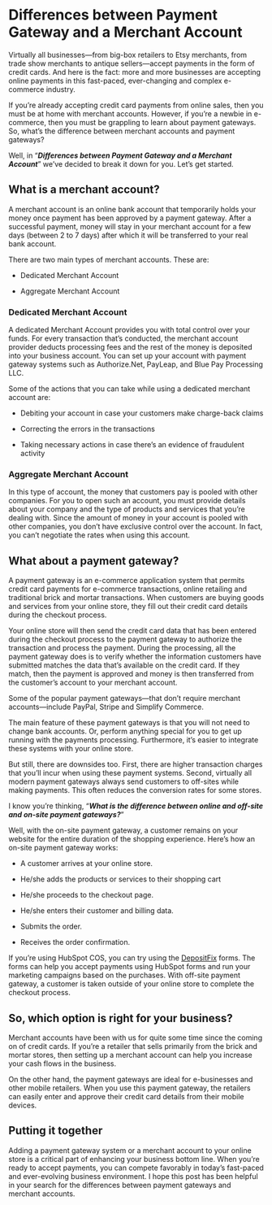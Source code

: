 Differences between Payment Gateway and a Merchant Account
==========================================================

Virtually all businesses—from big-box retailers to Etsy merchants, from
trade show merchants to antique sellers—accept payments in the form of
credit cards. And here is the fact: more and more businesses are
accepting online payments in this fast-paced, ever-changing and complex
e-commerce industry.

If you’re already accepting credit card payments from online sales, then
you must be at home with merchant accounts. However, if you’re a newbie
in e-commerce, then you must be grappling to learn about payment
gateways. So, what’s the difference between merchant accounts and
payment gateways?

Well, in “***Differences between Payment Gateway and a Merchant
Account***” we’ve decided to break it down for you. Let’s get started.

What is a merchant account?
---------------------------

A merchant account is an online bank account that temporarily holds your
money once payment has been approved by a payment gateway. After a
successful payment, money will stay in your merchant account for a few
days (between 2 to 7 days) after which it will be transferred to your
real bank account.

There are two main types of merchant accounts. These are:

-   Dedicated Merchant Account

-   Aggregate Merchant Account

### Dedicated Merchant Account

A dedicated Merchant Account provides you with total control over your
funds. For every transaction that’s conducted, the merchant account
provider deducts processing fees and the rest of the money is deposited
into your business account. You can set up your account with payment
gateway systems such as Authorize.Net, PayLeap, and Blue Pay Processing
LLC.

Some of the actions that you can take while using a dedicated merchant
account are:

-   Debiting your account in case your customers make charge-back claims

-   Correcting the errors in the transactions

-   Taking necessary actions in case there’s an evidence of fraudulent
    activity

### Aggregate Merchant Account

In this type of account, the money that customers pay is pooled with
other companies. For you to open such an account, you must provide
details about your company and the type of products and services that
you’re dealing with. Since the amount of money in your account is pooled
with other companies, you don’t have exclusive control over the account.
In fact, you can’t negotiate the rates when using this account.

What about a payment gateway?
-----------------------------

A payment gateway is an e-commerce application system that permits
credit card payments for e-commerce transactions, online retailing and
traditional brick and mortar transactions. When customers are buying
goods and services from your online store, they fill out their credit
card details during the checkout process.

Your online store will then send the credit card data that has been
entered during the checkout process to the payment gateway to authorize
the transaction and process the payment. During the processing, all the
payment gateway does is to verify whether the information customers have
submitted matches the data that’s available on the credit card. If they
match, then the payment is approved and money is then transferred from
the customer’s account to your merchant account.

Some of the popular payment gateways—that don’t require merchant
accounts—include PayPal, Stripe and Simplify Commerce.

The main feature of these payment gateways is that you will not need to
change bank accounts. Or, perform anything special for you to get up
running with the payments processing. Furthermore, it’s easier to
integrate these systems with your online store.

But still, there are downsides too. First, there are higher transaction
charges that you’ll incur when using these payment systems. Second,
virtually all modern payment gateways always send customers to off-sites
while making payments. This often reduces the conversion rates for some
stores.

I know you’re thinking, “***What is the difference between online and
off-site and on-site payment gateways?***”

Well, with the on-site payment gateway, a customer remains on your
website for the entire duration of the shopping experience. Here’s how
an on-site payment gateway works:

-   A customer arrives at your online store.

-   He/she adds the products or services to their shopping cart

-   He/she proceeds to the checkout page.

-   He/she enters their customer and billing data.

-   Submits the order.

-   Receives the order confirmation.

If you’re using HubSpot COS, you can try using the
[DepositFix](http://www.depositfix.com/) forms. The forms can help you
accept payments using HubSpot forms and run your marketing campaigns
based on the purchases. With off-site payment gateway, a customer is
taken outside of your online store to complete the checkout process.

So, which option is right for your business?
--------------------------------------------

Merchant accounts have been with us for quite some time since the coming
on of credit cards. If you’re a retailer that sells primarily from the
brick and mortar stores, then setting up a merchant account can help you
increase your cash flows in the business.

On the other hand, the payment gateways are ideal for e-businesses and
other mobile retailers. When you use this payment gateway, the retailers
can easily enter and approve their credit card details from their mobile
devices.

Putting it together
-------------------

Adding a payment gateway system or a merchant account to your online
store is a critical part of enhancing your business bottom line. When
you’re ready to accept payments, you can compete favorably in today’s
fast-paced and ever-evolving business environment. I hope this post has
been helpful in your search for the differences between payment gateways
and merchant accounts.
